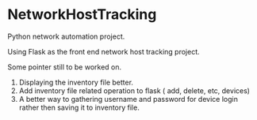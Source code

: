 # NetworkHostTracking
Python network automation project.

Using Flask as the front end network host tracking project.

Some pointer still to be worked on.
1) Displaying the inventory file better.
2) Add inventory file related operation to flask ( add, delete, etc, devices)
3) A better way to gathering username and password for device login rather then saving it to inventory file.
